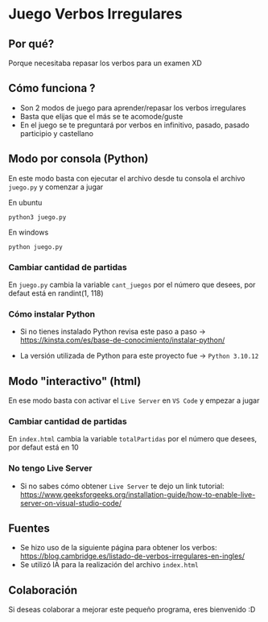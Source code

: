 # Juego Verbos Irregulares

## Por qué?
Porque necesitaba repasar los verbos para un examen XD

## Cómo funciona ?

- Son 2 modos de juego para aprender/repasar los verbos irregulares
- Basta que elijas que el más se te acomode/guste
- En el juego se te preguntará por verbos en infinitivo, pasado, pasado participio y castellano
  
## Modo por consola (Python)

En este modo basta con ejecutar el archivo desde tu consola el archivo ``juego.py`` y comenzar a jugar
   
En ubuntu
```
python3 juego.py
```
En windows
```
python juego.py
```
### Cambiar cantidad de partidas

En ``juego.py`` cambia la variable ``cant_juegos`` por el número que desees, por defaut está en randint(1, 118)

### Cómo instalar Python

- Si no tienes instalado Python revisa este paso a paso -> https://kinsta.com/es/base-de-conocimiento/instalar-python/

- La versión utilizada de Python para este proyecto fue -> ``Python 3.10.12``



## Modo "interactivo" (html)

En ese modo basta con activar el ``Live Server`` en ``VS Code`` y empezar a jugar

### Cambiar cantidad de partidas

En ``index.html`` cambia la variable ``totalPartidas`` por el número que desees, por defaut está en 10

### No tengo Live Server
- Si no sabes cómo obtener ``Live Server`` te dejo un link tutorial: https://www.geeksforgeeks.org/installation-guide/how-to-enable-live-server-on-visual-studio-code/  

## Fuentes

- Se hizo uso de la siguiente página para obtener los verbos: https://blog.cambridge.es/listado-de-verbos-irregulares-en-ingles/
- Se utilizó IA para la realización del archivo ``index.html``
  
## Colaboración

Si deseas colaborar a mejorar este pequeño programa, eres bienvenido :D
